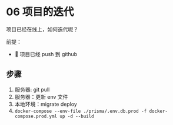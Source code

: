 # 06 项目的迭代

项目已经在线上，如何迭代呢？

前提：

-    项目已经 push 到 github

## 步骤

1. 服务器: git pull
2. 服务器：更新 env 文件
3. 本地环境：migrate deploy
4. `docker-compose --env-file ./prisma/.env.db.prod -f docker-compose.prod.yml up -d --build`
